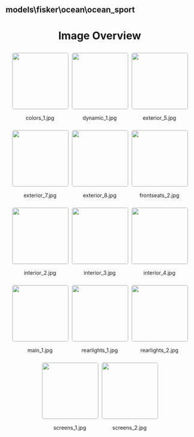 ## models\fisker\ocean\ocean_sport


<style>
    .image-gallery {
        display: flex;
        flex-wrap: wrap;
        gap: 10px;
        justify-content: center;
        padding: 10px;
    }
    .image-gallery img {
        width: 150px;
        height: auto;
        border: 1px solid #ddd;
        border-radius: 5px;
    }
    .image-gallery div {
        flex: 1 1 calc(33.333% - 20px); /* Three images per row on large screens */
        max-width: 150px;
        text-align: center;
    }
    @media (max-width: 768px) {
        .image-gallery div {
            flex: 1 1 calc(50% - 20px); /* Two images per row on medium screens */
        }
    }
    @media (max-width: 480px) {
        .image-gallery div {
            flex: 1 1 100%; /* One image per row on small screens */
        }
    }
</style>
<h1 style ="text-align: center;"> Image Overview </h1> <div class="image-gallery">
<div>
<img src="https://media.evkx.net/multimedia/models/fisker/ocean/ocean_sport/colors_1_st.jpg">
<p>colors_1.jpg</p>
</div>
<div>
<img src="https://media.evkx.net/multimedia/models/fisker/ocean/ocean_sport/dynamic_1_st.jpg">
<p>dynamic_1.jpg</p>
</div>
<div>
<img src="https://media.evkx.net/multimedia/models/fisker/ocean/ocean_sport/exterior_5_st.jpg">
<p>exterior_5.jpg</p>
</div>
<div>
<img src="https://media.evkx.net/multimedia/models/fisker/ocean/ocean_sport/exterior_7_st.jpg">
<p>exterior_7.jpg</p>
</div>
<div>
<img src="https://media.evkx.net/multimedia/models/fisker/ocean/ocean_sport/exterior_8_st.jpg">
<p>exterior_8.jpg</p>
</div>
<div>
<img src="https://media.evkx.net/multimedia/models/fisker/ocean/ocean_sport/frontseats_2_st.jpg">
<p>frontseats_2.jpg</p>
</div>
<div>
<img src="https://media.evkx.net/multimedia/models/fisker/ocean/ocean_sport/interior_2_st.jpg">
<p>interior_2.jpg</p>
</div>
<div>
<img src="https://media.evkx.net/multimedia/models/fisker/ocean/ocean_sport/interior_3_st.jpg">
<p>interior_3.jpg</p>
</div>
<div>
<img src="https://media.evkx.net/multimedia/models/fisker/ocean/ocean_sport/interior_4_st.jpg">
<p>interior_4.jpg</p>
</div>
<div>
<img src="https://media.evkx.net/multimedia/models/fisker/ocean/ocean_sport/main_1_st.jpg">
<p>main_1.jpg</p>
</div>
<div>
<img src="https://media.evkx.net/multimedia/models/fisker/ocean/ocean_sport/rearlights_1_st.jpg">
<p>rearlights_1.jpg</p>
</div>
<div>
<img src="https://media.evkx.net/multimedia/models/fisker/ocean/ocean_sport/rearlights_2_st.jpg">
<p>rearlights_2.jpg</p>
</div>
<div>
<img src="https://media.evkx.net/multimedia/models/fisker/ocean/ocean_sport/screens_1_st.jpg">
<p>screens_1.jpg</p>
</div>
<div>
<img src="https://media.evkx.net/multimedia/models/fisker/ocean/ocean_sport/screens_2_st.jpg">
<p>screens_2.jpg</p>
</div>
</div>
